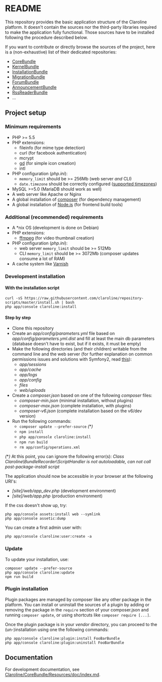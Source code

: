 README
======

This repository provides the basic application structure of the Claroline
platform.
It doesn't contain the sources nor the third-party libraries required to make
the application fully functional. Those sources have to be installed following
the procedure described below.

If you want to contribute or directly browse the sources of the project, here
is a (non-exhaustive) list of their dedicated repositories:

- [CoreBundle][core]
- [KernelBundle][kernel]
- [InstallationBundle][install]
- [MigrationBundle][migration]
- [ForumBundle][forum]
- [AnnouncementBundle][announcement]
- [RssReaderBundle][rssreader]
- ...

Project setup
-------------

### Minimum requirements

- PHP >= 5.5
- PHP extensions:
    - fileinfo (for mime type detection)
    - curl (for facebook authentication)
    - mcrypt
    - [gd][gd] (for simple icon creation)
    - intl
- PHP configuration (*php.ini*):
    - `memory_limit` should be >= 256Mb (web server *and* CLI)
    - `date.timezone` should be correctly configured ([supported timezones][timezones])
- MySQL >=5.0 (MariaDB should work as well)
- A web server like Apache or Nginx
- A global installation of [composer][composer] (for dependency management)
- A global installation of [Node.js][node] (for frontend build tools)

### Additional (recommended) requirements

- A *nix OS (development is done on Debian)
- PHP extensions:
    - [ffmpeg][ffmpeg] (for video thumbnail creation)
- PHP configuration (*php.ini*):
    - web server `memory_limit` should be >= 512Mb
    - CLI `memory_limit` should be >= 3072Mb (composer updates consume a lot of RAM)
- A cache system like [Varnish][varnish]

### Development installation

#### With the installation script

```
curl -sS https://raw.githubusercontent.com/claroline/repository-scripts/master/install.sh | bash
php app/console claroline:install
```

#### Step by step

- Clone this repository
- Create an *app/config/parameters.yml* file based on
  *app/config/parameters.yml.dist*
  and fill at least the main db parameters (database doesn't have to exist,
  but if it exists, it must be empty)
- Make the following directories (and their children) writable from the command
  line and the web server (for further explanation on common permissions issues
  and solutions with Symfony2, read [this][symfo-config]):
    - *app/sessions*
    - *app/cache*
    - *app/logs*
    - *app/config*
    - *files*
    - *web/uploads*
- Create a *composer.json* based on one of the following *composer* files:
    - *composer-min.json* (minimal installation, without plugins)
    - *composer-max.json* (complete installation, with plugins)
    - *composer-v6.json* (complete installation based on the v6/dev version)
- Run the following commands:
    - `composer update --prefer-source` *(***)*
    - `npm install` 
    - `php app/console claroline:install`
    - `npm run build`
    - `rm app/config/operations.xml`

*(***)* At this point, you can ignore the following error(s): *Class
    Claroline\BundleRecorder\ScriptHandler is not autoloadable, can not call
    post-package-install script*

The application should now be accessible in your browser at the following URI's:

- *[site]/web/app_dev.php* (development environment)
- *[site]/web/app.php* (production environment)

If the css doesn't show up, try:

```
php app/console assets:install web --symlink
php app/console assetic:dump
```

You can create a first admin user with:

```
php app/console claroline:user:create -a
```

### Update

To update your installation, use:

```
composer update --prefer-source
php app/console claroline:update
npm run build
```

### Plugin installation

Plugin packages are managed by composer like any other package in the platform.
You can install or uninstall the sources of a plugin by adding or removing
the package in the `require` section of your composer.json and running
`composer update`, or using shortcuts like `composer require [...]`.

Once the plugin package is in your *vendor* directory, you can proceed to the
(un-)installation using one the following commands:

```
php app/console claroline:plugin:install FooBarBundle
php app/console claroline:plugin:uninstall FooBarBundle
```

Documentation
-------------

For development documentation, see
[Claroline/CoreBundle/Resources/doc/index.md][core-doc].


[core]:         https://github.com/claroline/CoreBundle
[kernel]:       https://github.com/claroline/KernelBundle
[install]:      https://github.com/claroline/InstallationBundle
[migration]:    https://github.com/claroline/MigrationBundle
[forum]:        https://github.com/claroline/ForumBundle
[announcement]: https://github.com/claroline/AnnouncementBundle
[rssreader]:    https://github.com/claroline/RssReaderBundle

[composer]:     https://getcomposer.org
[node]:         https://nodejs.org
[timezones]:    http://www.php.net/manual/en/timezones.php
[varnish]:      https://www.varnish-cache.org
[gd]:           http://www.php.net/manual/en/book.image.php
[ffmpeg]:       http://ffmpeg-php.sourceforge.net
[symfo-config]: http://symfony.com/doc/2.7/book/installation.html#checking-symfony-application-configuration-and-setup
[core-doc]:     https://github.com/claroline/CoreBundle/blob/master/Resources/doc/index.md
